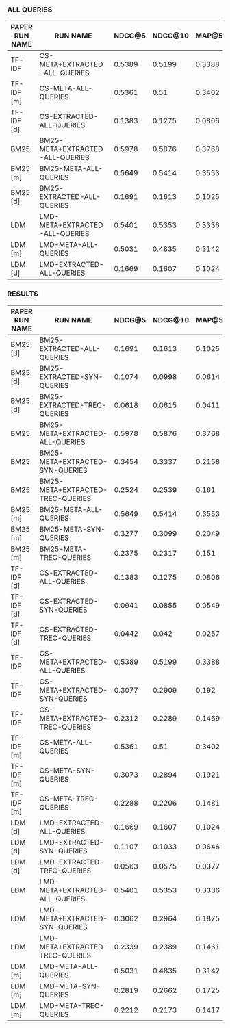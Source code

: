 ### ALL QUERIES

|PAPER RUN NAME| RUN NAME                         |       NDCG@5 |       NDCG@10 |       MAP@5 |       MAP@10 |
|--------------|----------------------------------|--------------|---------------|-------------|--------------|
| TF-IDF       | CS-META+EXTRACTED-ALL-QUERIES    |       0.5389 |        0.5199 |      0.3388 |       0.4061 |
| TF-IDF [m]   | CS-META-ALL-QUERIES              |       0.5361 |        0.51   |      0.3402 |       0.4013 |
| TF-IDF [d]   | CS-EXTRACTED-ALL-QUERIES         |       0.1383 |        0.1275 |      0.0806 |       0.0868 |
| BM25         | BM25-META+EXTRACTED-ALL-QUERIES  |       0.5978 |        0.5876 |      0.3768 |       0.4631 |
| BM25 [m]     | BM25-META-ALL-QUERIES            |       0.5649 |        0.5414 |      0.3553 |       0.4263 |
| BM25 [d]     | BM25-EXTRACTED-ALL-QUERIES       |       0.1691 |        0.1613 |      0.1025 |       0.1114 |
| LDM          | LMD-META+EXTRACTED-ALL-QUERIES   |       0.5401 |        0.5353 |      0.3336 |       0.4079 |
| LDM [m]      | LMD-META-ALL-QUERIES             |       0.5031 |        0.4835 |      0.3142 |       0.3732 |
| LDM [d]      | LMD-EXTRACTED-ALL-QUERIES        |       0.1669 |        0.1607 |      0.1024 |       0.1117 |

### RESULTS

|PAPER RUN NAME| RUN NAME                         |       NDCG@5 |       NDCG@10 |       MAP@5 |       MAP@10 |
|--------------|----------------------------------|--------------|---------------|-------------|--------------|
| BM25 [d]     | BM25-EXTRACTED-ALL-QUERIES       |       0.1691 |        0.1613 |      0.1025 |       0.1114 |
| BM25 [d]     | BM25-EXTRACTED-SYN-QUERIES       |       0.1074 |        0.0998 |      0.0614 |       0.0671 |
| BM25 [d]     | BM25-EXTRACTED-TREC-QUERIES      |       0.0618 |        0.0615 |      0.0411 |       0.0443 |
| BM25         | BM25-META+EXTRACTED-ALL-QUERIES  |       0.5978 |        0.5876 |      0.3768 |       0.4631 |
| BM25         | BM25-META+EXTRACTED-SYN-QUERIES  |       0.3454 |        0.3337 |      0.2158 |       0.265  |
| BM25         | BM25-META+EXTRACTED-TREC-QUERIES |       0.2524 |        0.2539 |      0.161  |       0.1982 |
| BM25 [m]     | BM25-META-ALL-QUERIES            |       0.5649 |        0.5414 |      0.3553 |       0.4263 |
| BM25 [m]     | BM25-META-SYN-QUERIES            |       0.3277 |        0.3099 |      0.2049 |       0.2448 |
| BM25 [m]     | BM25-META-TREC-QUERIES           |       0.2375 |        0.2317 |      0.151  |       0.182  |
| TF-IDF [d]   | CS-EXTRACTED-ALL-QUERIES         |       0.1383 |        0.1275 |      0.0806 |       0.0868 |
| TF-IDF [d]   | CS-EXTRACTED-SYN-QUERIES         |       0.0941 |        0.0855 |      0.0549 |       0.0589 |
| TF-IDF [d]   | CS-EXTRACTED-TREC-QUERIES        |       0.0442 |        0.042  |      0.0257 |       0.0279 |
| TF-IDF       | CS-META+EXTRACTED-ALL-QUERIES    |       0.5389 |        0.5199 |      0.3388 |       0.4061 |
| TF-IDF       | CS-META+EXTRACTED-SYN-QUERIES    |       0.3077 |        0.2909 |      0.192  |       0.2272 |
| TF-IDF       | CS-META+EXTRACTED-TREC-QUERIES   |       0.2312 |        0.2289 |      0.1469 |       0.1789 |
| TF-IDF [m]   | CS-META-ALL-QUERIES              |       0.5361 |        0.51   |      0.3402 |       0.4013 |
| TF-IDF [m]   | CS-META-SYN-QUERIES              |       0.3073 |        0.2894 |      0.1921 |       0.2267 |
| TF-IDF [m]   | CS-META-TREC-QUERIES             |       0.2288 |        0.2206 |      0.1481 |       0.1746 |
| LDM [d]      | LMD-EXTRACTED-ALL-QUERIES        |       0.1669 |        0.1607 |      0.1024 |       0.1117 |
| LDM [d]      | LMD-EXTRACTED-SYN-QUERIES        |       0.1107 |        0.1033 |      0.0646 |       0.0705 |
| LDM [d]      | LMD-EXTRACTED-TREC-QUERIES       |       0.0563 |        0.0575 |      0.0377 |       0.0412 |
| LDM          | LMD-META+EXTRACTED-ALL-QUERIES   |       0.5401 |        0.5353 |      0.3336 |       0.4079 |
| LDM          | LMD-META+EXTRACTED-SYN-QUERIES   |       0.3062 |        0.2964 |      0.1875 |       0.2272 |
| LDM          | LMD-META+EXTRACTED-TREC-QUERIES  |       0.2339 |        0.2389 |      0.1461 |       0.1808 |
| LDM [m]      | LMD-META-ALL-QUERIES             |       0.5031 |        0.4835 |      0.3142 |       0.3732 |
| LDM [m]      | LMD-META-SYN-QUERIES             |       0.2819 |        0.2662 |      0.1725 |       0.2034 |
| LDM [m]      | LMD-META-TREC-QUERIES            |       0.2212 |        0.2173 |      0.1417 |       0.1697 |
